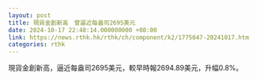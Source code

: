 ```yaml
---
layout: post
title: 現貨金創新高　曾逼近每盎司2695美元
date: 2024-10-17 22:48:14.000000000 +08:00
link: https://news.rthk.hk/rthk/ch/component/k2/1775047-20241017.htm
categories: rthk
---
```


現貨金創新高，逼近每盎司2695美元，較早時報2694.89美元，升幅0.8%。
